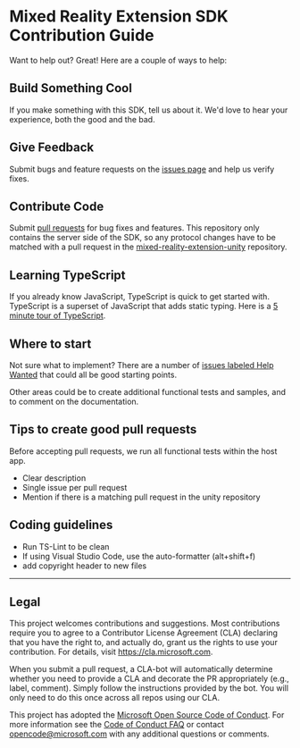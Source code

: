 # Mixed Reality Extension SDK Contribution Guide

Want to help out? Great! Here are a couple of ways to help:

## Build Something Cool
If you make something with this SDK, tell us about it. We'd love to hear your 
experience, both the good and the bad.


## Give Feedback
Submit bugs and feature requests on the [issues page](
https://github.com/microsoft/mixed-reality-extension-sdk/issues) and help us
verify fixes.


## Contribute Code
Submit [pull requests](
https://github.com/Microsoft/mixed-reality-extension-sdk/pulls) for bug fixes
and features. This repository only contains the server side of the SDK, so any 
protocol changes have to be matched with a pull request in the
[mixed-reality-extension-unity](
https://github.com/microsoft/mixed-reality-extension-unity) repository.



## Learning TypeScript
If you already know JavaScript, TypeScript is quick to get started with. 
TypeScript is a superset of JavaScript that adds static typing. Here is a [5
minute tour of TypeScript](
http://www.typescriptlang.org/docs/handbook/typescript-in-5-minutes.html).


## Where to start
Not sure what to implement? There are a number of [issues labeled Help Wanted](
https://github.com/microsoft/mixed-reality-extension-sdk/labels/help%20wanted)
that could all be good starting points.

Other areas could be to create additional functional tests and samples, and to
comment on the documentation. 



## Tips to create good pull requests
Before accepting pull requests, we run all functional tests within the host 
app.
* Clear description
* Single issue per pull request
* Mention if there is a matching pull request in the unity repository


## Coding guidelines
* Run TS-Lint to be clean
* If using Visual Studio Code, use the auto-formatter (alt+shift+f)
* add copyright header to new files


---
## Legal
This project welcomes contributions and suggestions.  Most contributions require you to agree to a
Contributor License Agreement (CLA) declaring that you have the right to, and actually do, grant us
the rights to use your contribution. For details, visit https://cla.microsoft.com.

When you submit a pull request, a CLA-bot will automatically determine whether you need to provide
a CLA and decorate the PR appropriately (e.g., label, comment). Simply follow the instructions
provided by the bot. You will only need to do this once across all repos using our CLA.

This project has adopted the [Microsoft Open Source Code of Conduct](https://opensource.microsoft.com/codeofconduct/).
For more information see the [Code of Conduct FAQ](https://opensource.microsoft.com/codeofconduct/faq/) or
contact [opencode@microsoft.com](mailto:opencode@microsoft.com) with any additional questions or comments.
